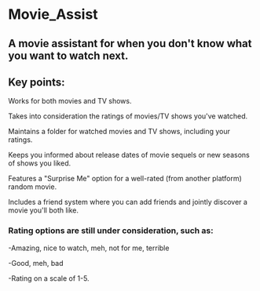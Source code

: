 # Movie_Assist
 
## A movie assistant for when you don't know what you want to watch next. 
    
## Key points:   
 
Works for both movies and TV shows. 
     
Takes into consideration the ratings of movies/TV shows you've watched.
 
Maintains a folder for watched movies and TV shows, including your ratings.

Keeps you informed about release dates of movie sequels or new seasons of shows you liked.

Features a "Surprise Me" option for a well-rated (from another platform) random movie. 

Includes a friend system where you can add friends and jointly discover a movie you'll both like. 

### Rating options are still under consideration, such as:

-Amazing, nice to watch, meh, not for me, terrible 

-Good, meh, bad

-Rating on a scale of 1-5.

